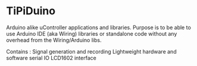 # TiPiDuino
Arduino alike uController applications and libraries.
Purpose is to be able to use Arduino IDE (aka Wiring) libraries or standalone code without any overhead from the Wiring/Arduino libs.

Contains :
  Signal generation and recording
  Lightweight hardware and software serial IO
  LCD1602 interface

